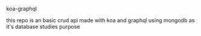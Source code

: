 koa-graphql

this repo is an basic crud api made with koa and graphql using mongodb as it's database
studies purpose
